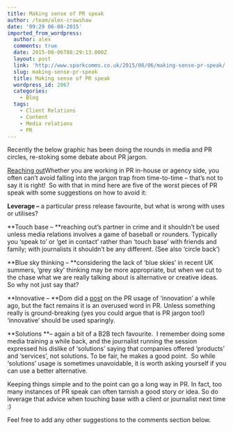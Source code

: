 ```yaml
---
title: Making sense of PR speak
author: /team/alex-crawshaw
date: '09:29 06-08-2015'
imported_from_wordpress:
  author: alex
  comments: true
  date: 2015-08-06T08:29:13.000Z
  layout: post
  link: 'http://www.sparkcomms.co.uk/2015/08/06/making-sense-pr-speak/'
  slug: making-sense-pr-speak
  title: Making sense of PR speak
  wordpress_id: 2067
  categories:
    - Blog
  tags:
    - Client Relations
    - Content
    - Media relations
    - PR
---
```


Recently the below graphic has been doing the rounds in media and PR circles, re-stoking some debate about PR jargon.

[Reaching out](Reaching-out-300x213.png)Whether you are working in PR in-house or agency side, you often can’t avoid falling into the jargon trap from time-to-time – that’s not to say it is right!  So with that in mind here are five of the worst pieces of PR speak with some suggestions on how to avoid it:

**Leverage –** a particular press release favourite, but what is wrong with uses or utilises?

**Touch base – **reaching out’s partner in crime and it shouldn’t be used unless media relations involves a game of baseball or rounders. Typically you ‘speak to’ or ‘get in contact’ rather than ‘touch base’ with friends and family; with journalists it shouldn’t be any different. (See also ‘circle back’)

**Blue sky thinking – **considering the lack of ‘blue skies’ in recent UK summers, ‘grey sky’ thinking may be more appropriate, but when we cut to the chase what we are really talking about is alternative or creative ideas. So why not just say that?

**Innovative – **Dom did a [post](http://www.sparkcomms.co.uk/2014/04/29/innovation-belong-toilet-paper-pr/) on the PR usage of ‘innovation’ a while ago, but the fact remains it is an overused word in PR. Unless something really is ground-breaking (yes you could argue that is PR jargon too!) ‘innovative’ should be used sparingly.

**Solutions **– again a bit of a B2B tech favourite.  I remember doing some media training a while back, and the journalist running the session expressed his dislike of ‘solutions’ saying that companies offered ‘products’ and ‘services’, not solutions. To be fair, he makes a good point.  So while ‘solutions’ usage is sometimes unavoidable, it is worth asking yourself if you can use a better alternative.

Keeping things simple and to the point can go a long way in PR. In fact, too many instances of PR speak can often tarnish a good story or idea. So do leverage that advice when touching base with a client or journalist next time :)

Feel free to add any other suggestions to the comments section below.
